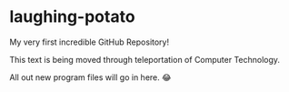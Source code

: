 # laughing-potato
My very first incredible GitHub Repository!

This text is being moved through teleportation of Computer Technology. 

All out new program files will go in here. :joy:
